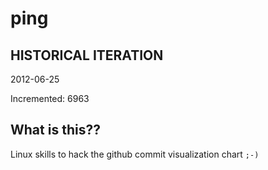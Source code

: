 # ping

## HISTORICAL ITERATION
2012-06-25

Incremented: 6963

## What is this?? 
Linux skills to hack the github commit visualization chart `;-)`
